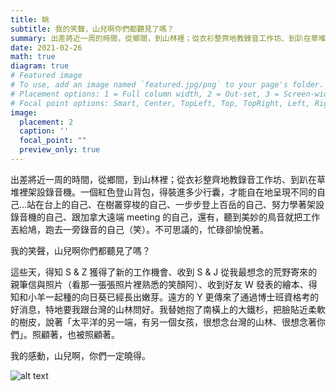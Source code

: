 ```yaml
---
title: 眺
subtitle: 我的笑聲，山兒啊你們都聽見了嗎？ 
summary: 出差將近一周的時間，從鄉間，到山林裡；從衣衫整齊地教錄音工作坊、到趴在草堆裡架設錄音機。...
date: 2021-02-26
math: true
diagram: true
# Featured image
# To use, add an image named `featured.jpg/png` to your page's folder.
# Placement options: 1 = Full column width, 2 = Out-set, 3 = Screen-width
# Focal point options: Smart, Center, TopLeft, Top, TopRight, Left, Right, BottomLeft, Bottom, BottomRight
image:
  placement: 2
  caption: ''
  focal_point: ""
  preview_only: true
---
```


出差將近一周的時間，從鄉間，到山林裡；從衣衫整齊地教錄音工作坊、到趴在草堆裡架設錄音機。一個紅色登山背包，得裝進多少行囊，才能自在地呈現不同的自己…站在台上的自己、在樹叢穿梭的自己、一步步登上百岳的自己、努力學著架設錄音機的自己、跟加拿大遠端 meeting 的自己，還有，聽到美妙的鳥音就把工作丟給鳩，跑去一旁錄音的自己（笑）。不可思議的，忙碌卻愉悅著。

我的笑聲，山兒啊你們都聽見了嗎？

這些天，得知 S & Z 獲得了新的工作機會、收到 S & J 從我最想念的荒野寄來的親筆信與照片（看那一張張照片裡熟悉的笑顏阿）、收到好友 W 發表的繪本、得知和小羊一起種的向日葵已經長出嫩芽。遠方的 Y 更傳來了通過博士班資格考的好消息，特地要我跟台灣的山林問好。我替她抱了南橫上的大鐵杉，把臉貼近柔軟的樹皮，說著「太平洋的另一端，有另一個女孩，很想念台灣的山林、很想念著你們」。照顧著，也被照顧著。

我的感動，山兒啊，你們一定曉得。

![alt text](IMG_2222.jpg)
